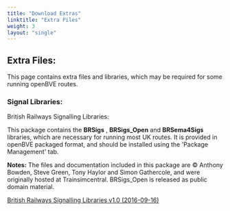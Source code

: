 ```yaml
---
title: "Download Extras"
linktitle: "Extra Files"
weight: 3
layout: "single"
---
```


## Extra Files:

This page contains extra files and libraries, which may be required for some running openBVE routes.

### Signal Libraries:

British Railways Signalling Libraries:

This package contains the __BRSigs__ , __BRSigs_Open__ and __BRSema4Sigs__ libraries, which are necessary for running most UK routes.
It is provided in openBVE packaged format, and should be installed using the 'Package Management' tab.

**Notes:**
The files and documentation included in this package are © Anthony Bowden, Steve Green, Tony Haylor and Simon Gathercole, and were originally hosted at Trainsimcentral.
BRSigs_Open is released as public domain material.

<a href="http://www.openbve-project.net/files/BRSignals.zip" class="btn btn-outline-primary">British Railways Signalling Libraries v1.0 (2016-09-16)</a>